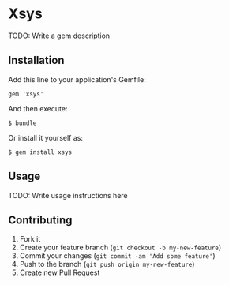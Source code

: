 # Xsys

TODO: Write a gem description

## Installation

Add this line to your application's Gemfile:

    gem 'xsys'

And then execute:

    $ bundle

Or install it yourself as:

    $ gem install xsys

## Usage

TODO: Write usage instructions here

## Contributing

1. Fork it
2. Create your feature branch (`git checkout -b my-new-feature`)
3. Commit your changes (`git commit -am 'Add some feature'`)
4. Push to the branch (`git push origin my-new-feature`)
5. Create new Pull Request
